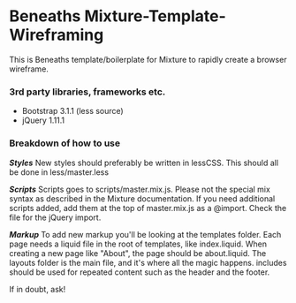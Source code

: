 Beneaths Mixture-Template-Wireframing
=====================================

This is Beneaths template/boilerplate for Mixture to rapidly create a browser wireframe.

### 3rd party libraries, frameworks etc.
- Bootstrap 3.1.1 (less source)
- jQuery 1.11.1

### Breakdown of how to use
___Styles___ New styles should preferably be written in lessCSS. This should all be done in less/master.less

___Scripts___ Scripts goes to scripts/master.mix.js. Please not the special mix syntax as described in the Mixture documentation. If you need additional scripts added, add them at the top of master.mix.js as a @import. Check the file for the jQuery import.

___Markup___ To add new markup you'll be looking at the templates folder. Each page needs a liquid file in the root of templates, like index.liquid. When creating a new page like "About", the page should be about.liquid. The layouts folder is the main file, and it's where all the magic happens. includes should be used for repeated content such as the header and the footer.


If in doubt, ask!